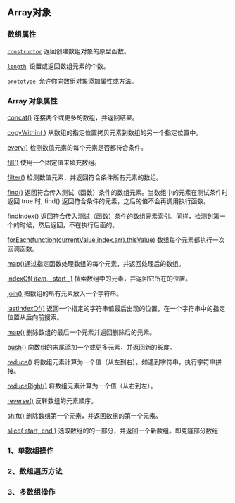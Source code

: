 ## Array对象

### 数组属性

[`constructor`](http://www.runoob.com/jsref/jsref-constructor-array.html) 返回创建数组对象的原型函数。

[`length`](http://www.runoob.com/jsref/jsref-length-array.html)` `设置或返回数组元素的个数。

[`prototype`](http://www.runoob.com/jsref/jsref-prototype-array.html)` `允许你向数组对象添加属性或方法。

### Array 对象属性

[concat\(\)](http://www.runoob.com/jsref/jsref-concat-array.html) 连接两个或更多的数组，并返回结果。

[copyWithin\( \)](http://www.runoob.com/jsref/jsref-copywithin.html) 从数组的指定位置拷贝元素到数组的另一个指定位置中。

[every\(\)](http://www.runoob.com/jsref/jsref-every.html)  检测数值元素的每个元素是否都符合条件。

[fill\(\)](http://www.runoob.com/jsref/jsref-fill.html) 使用一个固定值来填充数组。

[filter\(\)](http://www.runoob.com/jsref/jsref-filter.html) 检测数值元素，并返回符合条件所有元素的数组。

[find\(\)](http://www.runoob.com/jsref/jsref-find.html) 返回符合传入测试（函数）条件的数组元素。当数组中的元素在测试条件时返回 true 时, find\(\) 返回符合条件的元素，之后的值不会再调用执行函数。

[findIndex\(\)](http://www.runoob.com/jsref/jsref-findindex.html) 返回符合传入测试（函数）条件的数组元素索引。同样，检测到第一个的时候，然后返回，不在执行后面的。

[forEach\(function\(currentValue,index,arr\),thisValue\)](http://www.runoob.com/jsref/jsref-foreach.html)  数组每个元素都执行一次回调函数。

[map\(\)](#)通过指定函数处理数组的每个元素，并返回处理后的数组。

[indexOf\( _item_,  _start _\)](http://www.runoob.com/jsref/jsref-indexof-array.html) 搜索数组中的元素，并返回它所在的位置。

[join\(\)](http://www.runoob.com/jsref/jsref-join.html)  把数组的所有元素放入一个字符串。

[lastIndexOf\(\)](http://www.runoob.com/jsref/jsref-lastindexof-array.html) 返回一个指定的字符串值最后出现的位置，在一个字符串中的指定位置从后向前搜索。

[map\(\)](http://www.runoob.com/jsref/jsref-map.html) 删除数组的最后一个元素并返回删除后的元素。

[push\(\)](http://www.runoob.com/jsref/jsref-push.html) 向数组的末尾添加一个或更多元素，并返回新的长度。

[reduce\(\)](http://www.runoob.com/jsref/jsref-reduce.html) 将数组元素计算为一个值（从左到右）。如遇到字符串，执行字符串拼接。

[reduceRight\(\)](http://www.runoob.com/jsref/jsref-reduceright.html) 将数组元素计算为一个值（从右到左）。

[reverse\(\)](http://www.runoob.com/jsref/jsref-reverse.html) 反转数组的元素顺序。

[shift\(\)](http://www.runoob.com/jsref/jsref-shift.html) 删除数组第一个元素，并返回数组的第一个元素。

[slice\( start, end \)](http://www.runoob.com/jsref/jsref-slice-array.html) 选取数组的的一部分，并返回一个新数组。即克隆部分数组

### 1、单数组操作

### 2、数组遍历方法

### 3、多数组操作



